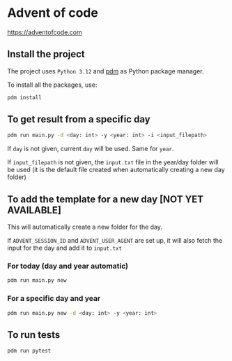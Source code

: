 # Advent of code

<https://adventofcode.com>


## Install the project

The project uses `Python 3.12` and [pdm](https://pdm-project.org/latest/) as Python package manager.

To install all the packages, use:

```sh
pdm install
```


## To get result from a specific day

```sh
pdm run main.py -d <day: int> -y <year: int> -i <input_filepath>
```

If `day` is not given, current `day` will be used. Same for `year`.

If `input_filepath` is not given, the `input.txt` file in the year/day folder will be used (it is the default file created when automatically creating a new day folder)


## To add the template for a new day [NOT YET AVAILABLE]

This will automatically create a new folder for the day.

If `ADVENT_SESSION_ID` and `ADVENT_USER_AGENT` are set up, it will also fetch the input for the day and add it to `input.txt`

### For today (day and year automatic)

```sh
pdm run main.py new
```

### For a specific day and year

```sh
pdm run main.py new -d <day: int> -y <year: int>
```


## To run tests

```sh
pdm run pytest
```
